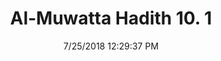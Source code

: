 ---
title        : "Al-Muwatta Hadith 10. 1"
date         : 7/25/2018 12:29:37 PM
draft        : false
type         : "hadith"
layout       : "hadith"
BookCode     : "AMH"
VolumeNumber : "10"
HadithNumber : "1"
categories  :  ["Prayer, Id - The Ghusl of the Two 'Ids, the Call to Prayer for Them, and the Iqama"]
---